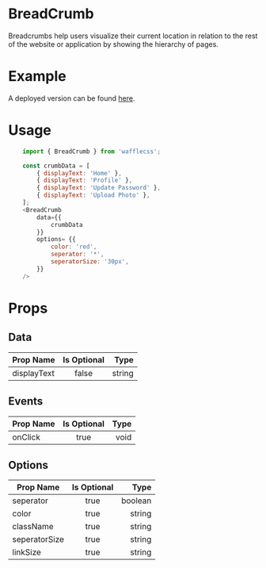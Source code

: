 # BreadCrumb

Breadcrumbs help users visualize their current location in relation to the rest of the website or application by showing the hierarchy of pages.

# Example

A deployed version can be found [here](https://wafflecss-jithinqw.vercel.app/?path=/docs/breadcrumb--default-bread-crumb).

# Usage

```javascript
    import { BreadCrumb } from 'wafflecss';

    const crumbData = [
        { displayText: 'Home' },
        { displayText: 'Profile' },
        { displayText: 'Update Password' },
        { displayText: 'Upload Photo' },
    ];
    <BreadCrumb
        data={{
            crumbData
        }}
        options= {{
            color: 'red',
            seperator: '*',
            seperatorSize: '30px',
        }}
    />
```

# Props

## Data
| Prop Name   |Is Optional    |  Type |
|----------|:-------------:|------:|
| displayText |  false | string |

## Events

| Prop Name   |      Is Optional       |  Type |
|----------|:-------------:|------:|
| onClick |  true | void |

## Options

| Prop Name   |      Is Optional      |  Type |
|----------|:-------------:|------:|
| seperator |  true | boolean |
| color |    true   |   string |
| className |    true   |   string |
| seperatorSize |    true   |   string |
| linkSize  |    true   |   string |
